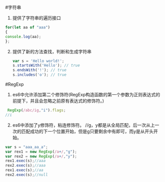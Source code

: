 #字符串
1. 提供了字符串的遍历接口
  ```javascript
  for(let aa of "aaa")
  {
  console.log(aa);
  };
  ```
2. 提供了新的方法查找，判断和生成字符串
    ```javascript
    var s = 'Hello world!';
    s.startsWith('Hello'); // true
    s.endsWith('!'); // true
    s.includes('o'); // true
    ```
#RegExp
1. es6中允许添加第二个修饰符(RegExp构造函数的第一个参数为正则表达式的前提下，并且会忽略之前原有表达式的修饰符。)
```javascript
 RegExp(/abc/ig,"i").flags;
//i
```
2. es6中添加了y修饰符，粘连修饰符。
  //g，y都是从全局匹配，后一次从上一次的匹配成功的下一个位置开始，但是g只要剩余中有即可，而y是从开头开始。
```javascript
var s = "aaa_aa_a";
var rex1 = new RegExp(/a+/,"g");
var rex2 = new RegExp(/a+/,"y");
rex1.exec(s);//aaa
rex2.exec(s);//aaa
rex1.exec(s);//aa
rex2.exec(s);//null
```
